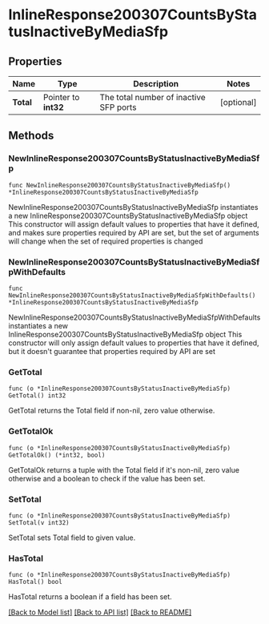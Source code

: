 # InlineResponse200307CountsByStatusInactiveByMediaSfp

## Properties

Name | Type | Description | Notes
------------ | ------------- | ------------- | -------------
**Total** | Pointer to **int32** | The total number of inactive SFP ports | [optional] 

## Methods

### NewInlineResponse200307CountsByStatusInactiveByMediaSfp

`func NewInlineResponse200307CountsByStatusInactiveByMediaSfp() *InlineResponse200307CountsByStatusInactiveByMediaSfp`

NewInlineResponse200307CountsByStatusInactiveByMediaSfp instantiates a new InlineResponse200307CountsByStatusInactiveByMediaSfp object
This constructor will assign default values to properties that have it defined,
and makes sure properties required by API are set, but the set of arguments
will change when the set of required properties is changed

### NewInlineResponse200307CountsByStatusInactiveByMediaSfpWithDefaults

`func NewInlineResponse200307CountsByStatusInactiveByMediaSfpWithDefaults() *InlineResponse200307CountsByStatusInactiveByMediaSfp`

NewInlineResponse200307CountsByStatusInactiveByMediaSfpWithDefaults instantiates a new InlineResponse200307CountsByStatusInactiveByMediaSfp object
This constructor will only assign default values to properties that have it defined,
but it doesn't guarantee that properties required by API are set

### GetTotal

`func (o *InlineResponse200307CountsByStatusInactiveByMediaSfp) GetTotal() int32`

GetTotal returns the Total field if non-nil, zero value otherwise.

### GetTotalOk

`func (o *InlineResponse200307CountsByStatusInactiveByMediaSfp) GetTotalOk() (*int32, bool)`

GetTotalOk returns a tuple with the Total field if it's non-nil, zero value otherwise
and a boolean to check if the value has been set.

### SetTotal

`func (o *InlineResponse200307CountsByStatusInactiveByMediaSfp) SetTotal(v int32)`

SetTotal sets Total field to given value.

### HasTotal

`func (o *InlineResponse200307CountsByStatusInactiveByMediaSfp) HasTotal() bool`

HasTotal returns a boolean if a field has been set.


[[Back to Model list]](../README.md#documentation-for-models) [[Back to API list]](../README.md#documentation-for-api-endpoints) [[Back to README]](../README.md)


